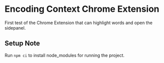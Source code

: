 # Encoding Context Chrome Extension

First test of the Chrome Extension that can highlight words and open the sidepanel.

## Setup Note

Run
`npm ci`
to install node_modules for running the project.
